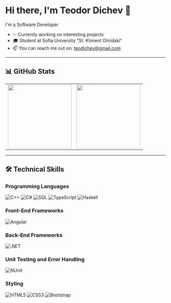 # Hi there, I'm Teodor Dichev 👋

I'm a Software Developer

- ✨ Currently working on interesting projects  
- 🎓 Student at Sofia University “St. Kliment Ohridski”  
- 📫 You can reach me out on: [teodichev@gmail.com](mailto:teodichev@gmail.com)

---

## 📊 GitHub Stats

<table>
  <tr>
    <td>
      <img src="https://github-readme-stats.vercel.app/api?username=slavi115&show_icons=true&theme=dark&rank_icon=github&custom_title=Slavi%20Rezashki's%20GitHub%20Stats" height="200"/>
    </td>
    <td>
      <img src="https://github-readme-stats.vercel.app/api/top-langs/?username=slavi115&layout=compact&theme=dark" height="200"/>
    </td>
  </tr>
</table>

---

## 🛠️ Technical Skills

### Programming Languages
![C++](https://img.shields.io/badge/C++-00599C?style=for-the-badge&logo=c%2B%2B&logoColor=white)
![C#](https://img.shields.io/badge/C%23-239120?style=for-the-badge&logo=c-sharp&logoColor=white)
![SQL](https://img.shields.io/badge/SQL-025E8C?style=for-the-badge&logo=postgresql&logoColor=white)
![TypeScript](https://img.shields.io/badge/TypeScript-007ACC?style=for-the-badge&logo=typescript&logoColor=white)
![Haskell](https://img.shields.io/badge/Haskell-5D4F85?style=for-the-badge&logo=haskell&logoColor=white)

### Front-End Frameworks
![Angular](https://img.shields.io/badge/Angular-DD0031?style=for-the-badge&logo=angular&logoColor=white)

### Back-End Frameworks
![.NET](https://img.shields.io/badge/.NET-512BD4?style=for-the-badge&logo=dotnet&logoColor=white)

### Unit Testing and Error Handling
![NUnit](https://img.shields.io/badge/NUnit-2A2A2A?style=for-the-badge&logo=dotnet&logoColor=white)

### Styling
![HTML5](https://img.shields.io/badge/HTML5-E34F26?style=for-the-badge&logo=html5&logoColor=white)
![CSS3](https://img.shields.io/badge/CSS3-1572B6?style=for-the-badge&logo=css3&logoColor=white)
![Bootstrap](https://img.shields.io/badge/Bootstrap-7952B3?style=for-the-badge&logo=bootstrap&logoColor=white)
